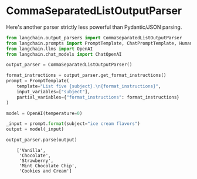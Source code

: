 # CommaSeparatedListOutputParser

Here's another parser strictly less powerful than Pydantic/JSON parsing.

<!-- WARNING: THIS FILE WAS AUTOGENERATED! DO NOT EDIT! Instead, edit the notebook w/the location & name as this file. -->


```python
from langchain.output_parsers import CommaSeparatedListOutputParser
from langchain.prompts import PromptTemplate, ChatPromptTemplate, HumanMessagePromptTemplate
from langchain.llms import OpenAI
from langchain.chat_models import ChatOpenAI
```


```python
output_parser = CommaSeparatedListOutputParser()
```


```python
format_instructions = output_parser.get_format_instructions()
prompt = PromptTemplate(
    template="List five {subject}.\n{format_instructions}",
    input_variables=["subject"],
    partial_variables={"format_instructions": format_instructions}
)
```


```python
model = OpenAI(temperature=0)
```


```python
_input = prompt.format(subject="ice cream flavors")
output = model(_input)
```


```python
output_parser.parse(output)
```

<CodeOutputBlock lang="python">

```
    ['Vanilla',
     'Chocolate',
     'Strawberry',
     'Mint Chocolate Chip',
     'Cookies and Cream']
```

</CodeOutputBlock>
